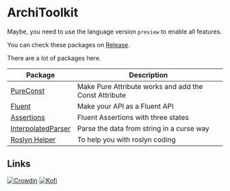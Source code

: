 # ArchiToolkit

Maybe, you need to use the language version `preview` to enable all features.

You can check these packages on [Release](https://github.com/ArchiDog1998/ArchiToolkit/releases/latest).

There are a lot of packages here.

| Package                                                             | Description                                           |
|---------------------------------------------------------------------|-------------------------------------------------------|
| [PureConst](src/libraries/ArchiToolkit.PureConst)                   | Make Pure Attribute works and add the Const Attribute |
| [Fluent](src/libraries/ArchiToolkit.Fluent)                         | Make your API as a Fluent API                         |
| [Assertions](src/libraries/ArchiToolkit.Assertions)                 | Fluent Assertions with three states                   |
| [InterpolatedParser](src/libraries/ArchiToolkit.InterpolatedParser) | Parse the data from string in a curse way             |
| [Roslyn Helper](src/libraries/ArchiToolkit.RoslynHelper)            | To help you with roslyn coding                        |

## Links

[![Crowdin](https://badges.crowdin.net/badge/light/crowdin-on-dark.png)](https://crowdin.com/project/const)
[![Kofi](https://storage.ko-fi.com/cdn/brandasset/v2/support_me_on_kofi_dark.png)](https://ko-fi.com/B0B0IN5DX)
